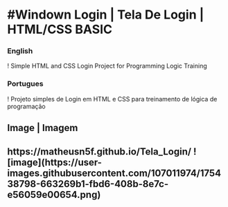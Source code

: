 ﻿ <h1>#Windown Login | Tela De Login | HTML/CSS BASIC </h1>
 
 <h3>English</h3>

 <p> ! Simple HTML and CSS Login Project for Programming Logic Training<p>

 <h3>Portugues</h3>
 
 <p>! Projeto simples de Login em HTML e CSS para treinamento de lógica de programação<p>

 <h2> Image | Imagem <h2>
  https://matheusn5f.github.io/Tela_Login/
 ![image](https://user-images.githubusercontent.com/107011974/175438798-663269b1-fbd6-408b-8e7c-e56059e00654.png)
